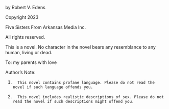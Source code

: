 by Robert V. Edens

Copyright 2023

Five Sisters From Arkansas Media Inc.

All rights reserved.




This is a novel. No character in the novel bears any resemblance to any human, living or dead.




To: my parents with love




Author’s Note:

1.       This novel contains profane language. Please do not read the novel if such language offends you.

2.       This novel includes realistic descriptions of sex. Please do not read the novel if such descriptions might offend you.


